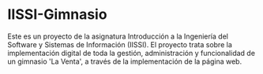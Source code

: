 # IISSI-Gimnasio
Este es un proyecto de la asignatura Introducción a la Ingeniería del Software y Sistemas de Información (IISSI). 
El proyecto trata sobre la implementación digital de toda la gestión, administración y funcionalidad de un gimnasio 'La Venta', 
a través de la implementación de la página web.
